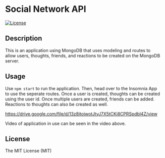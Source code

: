 # Social Network API 

[![License](https://img.shields.io/badge/license-MIT-blue.svg)](https://opensource.org/licenses/MIT)

## Description  

This is an application using MongoDB that uses modeling and routes to allow users, thoughts, friends, and reactions to be created on the MongoDB server. 

## Usage  

Use `npm start` to run the application. Then, head over to the Insomnia App to use the seperate routes. Once a user is created, thoughts can be created using the user id. Once multiple users are created, friends can be added. Reactions to thoughts can also be created as well.

https://drive.google.com/file/d/13z8jtojwotJtyJ7X5tCKi8CPRSpdbl4Z/view 

Video of application in use can be seen in the video above.

## License  

The MIT License (MIT)